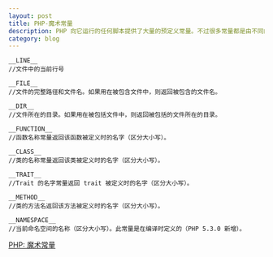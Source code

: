 ```yaml
---
layout: post
title: PHP-魔术常量
description: PHP 向它运行的任何脚本提供了大量的预定义常量。不过很多常量都是由不同的扩展库定义的，只有在加载了这些扩展库时才会出现，或者动态加载后，或者在编译时已经包括进去了。
category: blog
---
```

```
__LINE__
//文件中的当前行号

__FILE__
//文件的完整路径和文件名。如果用在被包含文件中，则返回被包含的文件名。

__DIR__
//文件所在的目录。如果用在被包括文件中，则返回被包括的文件所在的目录。

__FUNCTION__
//函数名称常量返回该函数被定义时的名字（区分大小写）。

__CLASS__
//类的名称常量返回该类被定义时的名字（区分大小写）。

__TRAIT__
//Trait 的名字常量返回 trait 被定义时的名字（区分大小写）。

__METHOD__
//类的方法名返回该方法被定义时的名字（区分大小写）。

__NAMESPACE__
//当前命名空间的名称（区分大小写）。此常量是在编译时定义的（PHP 5.3.0 新增）。
```
[PHP: 魔术常量][1]

[1]:http://php.net/manual/zh/language.constants.predefined.php

